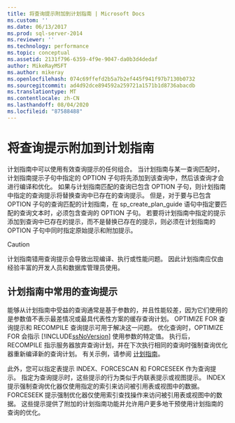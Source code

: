 ```yaml
---
title: 将查询提示附加到计划指南 | Microsoft Docs
ms.custom: ''
ms.date: 06/13/2017
ms.prod: sql-server-2014
ms.reviewer: ''
ms.technology: performance
ms.topic: conceptual
ms.assetid: 2131f796-6359-4f9e-9047-da0b3d4dedaf
author: MikeRayMSFT
ms.author: mikeray
ms.openlocfilehash: 074c69ffefd2b5a7b2ef445f941f97b7130b0732
ms.sourcegitcommit: ad4d92dce894592a259721a1571b1d8736abacdb
ms.translationtype: MT
ms.contentlocale: zh-CN
ms.lasthandoff: 08/04/2020
ms.locfileid: "87588488"
---
```

# <a name="attach-query-hints-to-a-plan-guide"></a>将查询提示附加到计划指南
  计划指南中可以使用有效查询提示的任何组合。 当计划指南与某一查询匹配时，计划指南提示子句中指定的 OPTION 子句将先添加到该查询中，然后该查询才会进行编译和优化。 如果与计划指南匹配的查询已包含 OPTION 子句，则计划指南中指定的查询提示将替换查询中已存在的查询提示。 但是，对于要与已包含 OPTION 子句的查询匹配的计划指南，在 sp_create_plan_guide 语句中指定要匹配的查询文本时，必须包含查询的 OPTION 子句。 若要将计划指南中指定的提示添加到查询中已存在的提示，而不是替换已存在的提示，则必须在计划指南的 OPTION 子句中同时指定原始提示和附加提示。  
  
> [!CAUTION]  
>  计划指南错用查询提示会导致出现编译、执行或性能问题。 因此计划指南应仅由经验丰富的开发人员和数据库管理员使用。  
  
## <a name="common-query-hints-used-in-plan-guides"></a>计划指南中常用的查询提示  
 能够从计划指南中受益的查询通常是基于参数的，并且性能较差，因为它们使用的是参数值不表示最差情况或最具代表性方案的缓存查询计划。 OPTIMIZE FOR 查询提示和 RECOMPILE 查询提示可用于解决这一问题。 优化查询时，OPTIMIZE FOR 会指示 [!INCLUDE[ssNoVersion](../../includes/ssnoversion-md.md)] 使用参数的特定值。 执行后，RECOMPILE 指示服务器放弃查询计划，并在下次执行相同的查询时强制查询优化器重新编译新的查询计划。 有关示例，请参阅 [计划指南](plan-guides.md)。  
  
 此外，您可以指定表提示 INDEX、FORCESCAN 和 FORCESEEK 作为查询提示。 指定为查询提示时，这些提示的行为类似于内联表提示或视图提示。 INDEX 提示强制查询优化器仅使用指定的索引来访问被引用表或视图中的数据。 FORCESEEK 提示强制优化器仅使用索引查找操作来访问被引用表或视图中的数据。 这些提示提供了附加的计划指南功能并允许用户更多地干预使用计划指南的查询的优化。  
  
  
